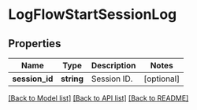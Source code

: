 # LogFlowStartSessionLog

## Properties
Name | Type | Description | Notes
------------ | ------------- | ------------- | -------------
**session_id** | **string** | Session ID. | [optional] 

[[Back to Model list]](../README.md#documentation-for-models) [[Back to API list]](../README.md#documentation-for-api-endpoints) [[Back to README]](../README.md)


